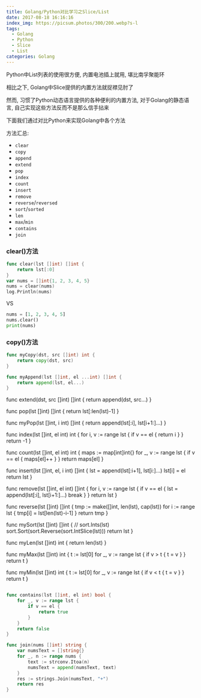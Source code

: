 ```yaml
---
title: Golang/Python对比学习之Slice/List
date: 2017-08-18 16:16:16
index_img: https://picsum.photos/300/200.webp?s-l
tags:
  - Golang
  - Python
  - Slice
  - List
categories: Golang
---
```

Python中List列表的使用很方便, 内置电池插上就用, 堪比南孚聚能环

相比之下, Golang中Slice提供的内置方法就捉襟见肘了

然而, 习惯了Python动态语言提供的各种便利的内置方法, 对于Golang的静态语言, 自己实现这些方法反而不是那么信手拈来

下面我们通过对比Python来实现Golang中各个方法

<!-- more -->

方法汇总:
- `clear`
- `copy`
- `append`
- `extend`
- `pop`
- `index`
- `count`
- `insert`
- `remove`
- `reverse`/`reversed`
- `sort`/`sorted`
- `len`
- `max`/`min`
- `contains`
- `join`

### clear()方法
```go
func clear(lst []int) []int {
	return lst[:0]
}
var nums = []int{1, 2, 3, 4, 5}
nums = clear(nums)
log.Println(nums)
```
VS
```python
nums = [1, 2, 3, 4, 5]
nums.clear()
print(nums)
```

### copy()方法
```go
func myCopy(dst, src []int) int {
	return copy(dst, src)
}
```
```go
func myAppend(lst []int, el ...int) []int {
	return append(lst, el...)
}
```

func extend(dst, src []int) []int {
	return append(dst, src...)
}

func pop(lst []int) []int {
	return lst[:len(lst)-1]
}

func myPop(lst []int, i int) []int {
	return append(lst[:i], lst[i+1:]...)
}

func index(lst []int, el int) int {
	for i, v := range lst {
		if v == el {
			return i
		}
	}
	return -1
}

func count(lst []int, el int) int {
	maps := map[int]int{}
	for _, v := range lst {
		if v == el {
			maps[el]++
		}
	}
	return maps[el]
}

func insert(lst []int, el, i int) []int {
	lst = append(lst[:i+1], lst[i:]...)
	lst[i] = el
	return lst
}

func remove(lst []int, el int) []int {
	for i, v := range lst {
		if v == el {
			lst = append(lst[:i], lst[i+1:]...)
			break
		}
	}
	return lst
}

func reverse(lst []int) []int {
	tmp := make([]int, len(lst), cap(lst))
	for i := range lst {
		tmp[i] = lst[len(lst)-i-1]
	}
	return tmp
}

func mySort(lst []int) []int {
	// sort.Ints(lst)
	sort.Sort(sort.Reverse(sort.IntSlice(lst)))
	return lst
}

func myLen(lst []int) int {
	return len(lst)
}

func myMax(lst []int) int {
	t := lst[0]
	for _, v := range lst {
		if v > t {
			t = v
		}
	}
	return t
}

func myMin(lst []int) int {
	t := lst[0]
	for _, v := range lst {
		if v < t {
			t = v
		}
	}
	return t
}

```
```
```go
func contains(lst []int, el int) bool {
	for _, v := range lst {
		if v == el {
			return true
		}
	}
	return false
}
```

```go
func join(nums []int) string {	
	var numsText = []string{}
	for _, n := range nums {
		text := strconv.Itoa(n)
		numsText = append(numsText, text)
	}
	res := strings.Join(numsText, "+")
	return res
}
```